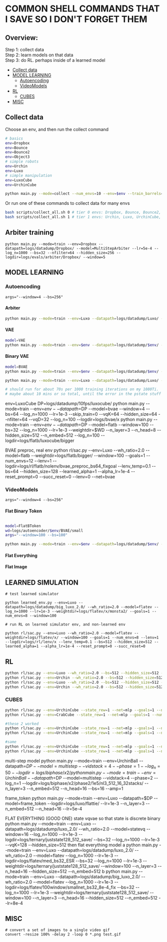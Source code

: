 # COMMON SHELL COMMANDS THAT I SAVE SO I DON'T FORGET THEM

## Overview:

Step 1: collect data <br>
Step 2: learn models on that data <br>
Step 3: do RL. perhaps inside of a learned model <br>

- [Collect data](#collect-data)
- [MODEL LEARNING](#model-learning)
  - [Autoencoding](#autoencoding)
  - [VideoModels](#videomodels)
- [RL](#rl)
  - [CUBES](#cubes)
- [MISC](#misc)

## Collect data

Choose an env, and then run the collect command
```bash
# basics 
env=Dropbox
env=Bounce
env=Bounce2
env=Object3
# simple robots 
env=Urchin
env=Luxo
# simple manipulation 
env=LuxoCube
env=UrchinCube

python main.py --mode=collect --num_envs=10 --env=$env --train_barrels=100 --logdir=logs/datadump/$env
```

Or run one of these commands to collect data for many envs

```bash
bash scripts/collect_all.sh 0 # tier 0 envs: Dropbox, Bounce, Bounce2, Object3
bash scripts/collect_all.sh 1 # tier 1 envs: Urchin, Luxo, UrchinCube, LuxoCube, UrchinBall, LuxoBall
```

## Arbiter training
```
python main.py --mode=train --env=Dropbox --datapath=logs/datadump/Dropbox/ --model=MultiStepArbiter --lr=5e-4 --log_n=1000 --bs=32 --nfilter=64 --hidden_size=256 --logdir=logs/evals/arbiter/Dropbox/ --window=5

```


## MODEL LEARNING

### Autoencoding 

```
args="--window=4 --bs=256"
```

#### Arbiter
```bash
python main.py --mode=train --env=Luxo --datapath=logs/datadump/Luxo/ --model=ArbiterAE --nfilter=32 --lr=1e-3 --logdir=logs/autoencoder/Luxo/ArbiterAE/better_enc_norelu_compile --log_n=1000 --bs=32 --window=4
```

#### VAE 

```bash
model=VAE
python main.py --mode=train --env=$env --datapath=logs/datadump/$env/ --model=$model  --window=4 --bs=256 --lr=1e-3  --logdir=logs/autoencoder/$env/$model/small 
```

#### Binary VAE 

```bash
model=BVAE
python main.py --mode=train --env=$env --datapath=logs/datadump/$env/ --model=$model  --nfilter=16 --vqD=8 --vqK=32 --hidden_size=64  --lr=1e-3  --logdir=logs/autoencoder/$env/$model/small $args
```


```bash
python main.py --mode=train --env=Luxo --datapath=logs/datadump/Luxo/ --model=BVAE --window=4 --log_n=1000 --lr=1e-3 --bs=64 --log_n=1000 --lr=1e-3 --vqK=64 --hidden_size=64 --logdir=logs/newfolder/autoencoder/bvae/x --lr=1e-3 --skip_train=0 --nfilter=64 --vqD=32 --log_n=1000 --arbiterdir=logs/newfolder/arbiter/singlestep/2/

# should run for about 70s per 1000 training iterations on my 1080Ti.
# maybe about 10 mins or so total, until the error in the pstate stuff goes away. around -6 log mse


```



env=LuxoCube
DP=logs/datadump/10fps/luxocube/
python main.py --mode=train --env=$env --datapath=$DP --model=bvae --window=4 --bs=64 --log_n=1000   --lr=1e-3 --skip_train=0 --vqK=64 --hidden_size=64 --nfilter=64 --vqD=32 --log_n=100 --logdir=logs/bvae/x
python main.py --mode=train --env=$env --datapath=$DP --model=flatb --window=100 --bs=32 --log_n=1000 --lr=1e-3 --weightdir=$WD --n_layer=3 --n_head=8 --hidden_size=512 --n_embed=512 --log_n=100 --logdir=logs/flatb/luxocube/bigger

BVAE preproc, real env
python rl/sac.py --env=Luxo --wh_ratio=2.0 --model=flatb --weightdir=logs/flatb/bigger/ --window=100 --goals=1 --num_envs=12 --lenv=1 --logdir=logs/rl/flatb/nolenv/bvae_preproc_bs64_fixgoal --lenv_temp=0.1 --bs=64 --hidden_size=128 --learned_alpha=1 --alpha_lr=1e-4 --reset_prompt=0 --succ_reset=0 --lenv=0 --net=bvae


### VideoModels 

```
args="--window=4 --bs=256"
```

#### Flat Binary Token
```bash

model=FlatBToken
wd=logs/autoencoder/$env/BVAE/small
args="--window=100 --bs=100"

python main.py --mode=train --env=$env --datapath=logs/datadump/$env/ --model=$model --weightdir=$wd --n_layer=3 --n_head=8 --hidden_size=512 --n_embed=512 --logdir=logs/video/$model/x $args
```

#### Flat Everything
#### Flat Image





## LEARNED SIMULATION
```
# test learned simulator

python learned_env.py --env=Luxo --datapath=logs/datadump/big_luxo_2.0/ --wh_ratio=2.0 --model=flatev --log_n=1000 --lr=1e-3 --weightdir=logs/flatev/x/monsta2/ --goals=1 --num_envs=8 --window=100 

# run RL on learned simulator env, and non-learned env

python rl/sac.py --env=Luxo --wh_ratio=2.0 --model=flatev --weightdir=logs/flatev/x/ --window=100 --goals=1 --num_envs=8 --lenv=1 --logdir=logs/rl/lenv/x --lenv_temp=0.1 --bs=512 --hidden_size=512 --learned_alpha=1 --alpha_lr=1e-4 --reset_prompt=0 --succ_reset=0
```

## RL

```bash
python rl/sac.py --env=Luxo --wh_ratio=2.0 --bs=512 --hidden_size=512 --net=mlp --logdir=logs/rl/luxo
python rl/sac.py --env=Urchin --wh_ratio=2.0 --bs=512 --hidden_size=512 --net=mlp --logdir=logs/rl/urchin
python rl/sac.py --env=Luxo --wh_ratio=2.0 --bs=512 --hidden_size=512 --net=cnn --logdir=logs/rl/luxo_cnn
python rl/sac.py --env=Urchin --wh_ratio=2.0 --bs=512 --hidden_size=512 --net=cnn --logdir=logs/rl/urchin_cnn
```

### CUBES

```bash
python rl/sac.py --env=UrchinCube --state_rew=1 --net=mlp --goals=1 --num_envs=8 --lenv=0 --bs=512 --hidden_size=512 --learned_alpha=1 --alpha_lr=1e-4 --state_key=full_state --use_done=0 --wh_ratio=2.0
python rl/sac.py --env=CrabCube --state_rew=1 --net=mlp --goals=1 --num_envs=8 --lenv=0 --bs=512 --hidden_size=512 --learned_alpha=1 --alpha_lr=1e-4 --state_key=full_state --use_done=0 --wh_ratio=2.0

#these 2 worked
python rl/sac.py --env=UrchinCube --state_rew=1 --net=mlp --goals=1 --num_envs=8 --lenv=0 --logdir=logs/rl/urchin_cube/10fps/diffdelt_1.5_2 --bs=128 --hidden_size=512 --learned_alpha=1 --alpha_lr=1e-4 --state_key=full_state --use_done=0 --wh_ratio=1.5 --diff_delt=1 --fps=10
python rl/sac.py --env=UrchinCube --state_rew=1 --net=mlp --goals=1 --num_envs=8 --lenv=0 --logdir=logs/rl/urchin_cube/10fps/nodiffdelt_1.5 --bs=128 --hidden_size=512 --learned_alpha=1 --alpha_lr=1e-4 --state_key=full_state --use_done=0 --wh_ratio=1.5 --diff_delt=0 --fps=10

#same
python rl/sac.py --env=UrchinCube --state_rew=1 --net=mlp --goals=1 --num_envs=8 --lenv=0 --logdir=logs/rl/urchin_cube/10fps/diffdelt_2.0_objchanges_halfmass --bs=128 --hidden_size=512 --learned_alpha=1 --alpha_lr=1e-4 --state_key=full_state --use_done=0 --wh_ratio=2.0 --diff_delt=1 --fps=10
python rl/sac.py --env=UrchinCube --state_rew=1 --net=mlp --goals=1 --num_envs=8 --lenv=0 --logdir=logs/rl/urchin_cube/10fps/diffdelt_1.5_objchanges_halfmass --bs=128 --hidden_size=512 --learned_alpha=1 --alpha_lr=1e-4 --state_key=full_state --use_done=0 --wh_ratio=1.5 --diff_delt=1 --fps=10

```

multi-step model
python main.py --mode=train --env=UrchinBall --datapath=$DP --model=multistep --vidstack=4 --phase=1 --log_n=50 --logdir=logs/biphase/x2/
python main.py --mode=train --env=UrchinBall --datapath=$DP --model=multistep --vidstack=4 --phase=2 --log_n=1 --logdir=logs/biphase/x2/phase2/1e5/nl3_512_16_32stacks/ --n_layer=3 --n_embed=512 --n_head=16 --bs=16 --amp=1

frame_token
python main.py --mode=train --env=Luxo --datapath=$DP --model=frame_token --logdir=logs/luxo/flattie/ --lr=1e-3 --n_layer=3 --n_embed=512 --n_head=16 --lr=5e-4

FLAT EVERYTHING (GOOD ONE)
state vqvae so that state is discrete binary
python main.py --mode=train --env=Luxo --datapath=logs/datadump/luxo_2.0/ --wh_ratio=2.0 --model=statevq --window=16 --log_n=1000 --lr=1e-3 --logdir=logs/ternary/juststate128_512_save/ --bs=32 --log_n=1000 --lr=1e-3 --vqK=128 --hidden_size=512
then flat everything model
 a
python main.py --mode=train --env=Luxo --datapath=logs/datadump/luxo_2.0/ --wh_ratio=2.0 --model=flatev --log_n=1000 --lr=1e-3 --logdir=logs/flatev/med_bs32_ESR --bs=32 --log_n=1000 --lr=1e-3 --weightdir=logs/ternary/juststate128_512_save/ --window=100 --n_layer=3 --n_head=16 --hidden_size=512 --n_embed=512
 b
python main.py --mode=train --env=Luxo --datapath=logs/datadump/big_luxo_2.0/ --wh_ratio=2.0 --model=flatev --log_n=1000 --lr=1e-3 --logdir=logs/flatev/100window/smallnet_bs32_8e-4_fix --bs=32 --log_n=1000 --lr=1e-3 --weightdir=logs/ternary/juststate128_512_save/ --window=100 --n_layer=3 --n_head=16 --hidden_size=512 --n_embed=512 --lr=8e-4

## MISC

```
# convert a set of images to a single video gif
convert -resize 100% -delay 2 -loop 0 *.png test.gif
```